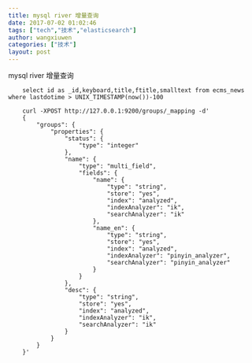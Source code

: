 ```yaml
---
title: mysql river 增量查询
date: 2017-07-02 01:02:46
tags: ["tech","技术","elasticsearch"]
author: wangxiuwen
categories: ["技术"]
layout: post
---
```


mysql river 增量查询

		select id as _id,keyboard,title,ftitle,smalltext from ecms_news where lastdotime > UNIX_TIMESTAMP(now())-100
		
		curl -XPOST http://127.0.0.1:9200/groups/_mapping -d'
		{
			"groups": {
				"properties": {
					"status": {
						"type": "integer"
					},
					"name": {
						"type": "multi_field",
						"fields": {
							"name": {
								"type": "string",
								"store": "yes",
								"index": "analyzed",
								"indexAnalyzer": "ik",
								"searchAnalyzer": "ik"
							},
							"name_en": {
								"type": "string",
								"store": "yes",
								"index": "analyzed",
								"indexAnalyzer": "pinyin_analyzer",
								"searchAnalyzer": "pinyin_analyzer"
							}
						}
					},
					"desc": {
						"type": "string",
						"store": "yes",
						"index": "analyzed",
						"indexAnalyzer": "ik",
						"searchAnalyzer": "ik"
					}
				}
			}
		}'
